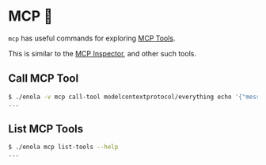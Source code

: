<!--
    SPDX-License-Identifier: Apache-2.0

    Copyright 2025 The Enola <https://enola.dev> Authors

    Licensed under the Apache License, Version 2.0 (the "License");
    you may not use this file except in compliance with the License.
    You may obtain a copy of the License at

        https://www.apache.org/licenses/LICENSE-2.0

    Unless required by applicable law or agreed to in writing, software
    distributed under the License is distributed on an "AS IS" BASIS,
    WITHOUT WARRANTIES OR CONDITIONS OF ANY KIND, either express or implied.
    See the License for the specific language governing permissions and
    limitations under the License.
-->

# MCP 🔱

`mcp` has useful commands for exploring [MCP Tools](../../concepts/mcp.md).

This is similar to the [MCP Inspector](https://github.com/modelcontextprotocol/inspector), and other such tools.

## Call MCP Tool

<!-- TODO Re-add the 'bash cd ../.././..' header AFTER https://github.com/enola-dev/enola/issues/1862 is fixed... -->

```sh
$ ./enola -v mcp call-tool modelcontextprotocol/everything echo '{"message":"hi"}'
...
```

## List MCP Tools

<!-- TODO Re-add the 'bash $? cd ../.././..' header AFTER https://github.com/enola-dev/enola/issues/1862 is fixed... -->

```sh
$ ./enola mcp list-tools --help
...
```

<!-- TODO This doesn't work?!

```bash cd ../.././..
$ ./enola -vv mcp list-tools
...
```
--->
